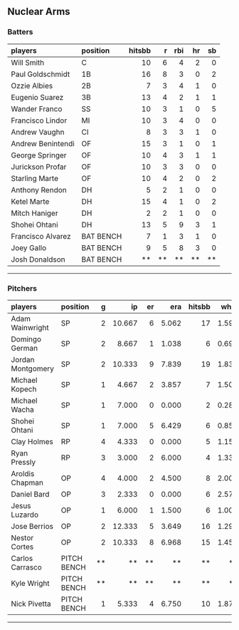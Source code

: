 ## Nuclear Arms

### Batters

 
|players           |position  | hitsbb|  r| rbi| hr| sb| 
|:-----------------|:---------|------:|--:|---:|--:|--:| 
|Will Smith        |C         |     10|  6|   4|  2|  0| 
|Paul Goldschmidt  |1B        |     16|  8|   3|  0|  2| 
|Ozzie Albies      |2B        |      7|  3|   4|  1|  0| 
|Eugenio Suarez    |3B        |     13|  4|   2|  1|  1| 
|Wander Franco     |SS        |     10|  3|   1|  0|  5| 
|Francisco Lindor  |MI        |     10|  3|   4|  0|  0| 
|Andrew Vaughn     |CI        |      8|  3|   3|  1|  0| 
|Andrew Benintendi |OF        |     15|  3|   1|  0|  1| 
|George Springer   |OF        |     10|  4|   3|  1|  1| 
|Jurickson Profar  |OF        |     10|  3|   3|  0|  0| 
|Starling Marte    |OF        |     10|  4|   2|  0|  2| 
|Anthony Rendon    |DH        |      5|  2|   1|  0|  0| 
|Ketel Marte       |DH        |     15|  4|   1|  0|  2| 
|Mitch Haniger     |DH        |      2|  2|   1|  0|  0| 
|Shohei Ohtani     |DH        |     13|  5|   9|  3|  1| 
|Francisco Alvarez |BAT BENCH |      7|  1|   3|  1|  0| 
|Joey Gallo        |BAT BENCH |      9|  5|   8|  3|  0| 
|Josh Donaldson    |BAT BENCH |     **| **|  **| **| **| 


* * *

### Pitchers

 
|players           |position    |  g|     ip| er|   era| hitsbb|  whip| so|  w| sv| 
|:-----------------|:-----------|--:|------:|--:|-----:|------:|-----:|--:|--:|--:| 
|Adam Wainwright   |SP          |  2| 10.667|  6| 5.062|     17| 1.594|  3|  1|  0| 
|Domingo German    |SP          |  2|  8.667|  1| 1.038|      6| 0.692|  5|  0|  0| 
|Jordan Montgomery |SP          |  2| 10.333|  9| 7.839|     19| 1.839| 10|  0|  0| 
|Michael Kopech    |SP          |  1|  4.667|  2| 3.857|      7| 1.500|  5|  0|  0| 
|Michael Wacha     |SP          |  1|  7.000|  0| 0.000|      2| 0.286| 11|  1|  0| 
|Shohei Ohtani     |SP          |  1|  7.000|  5| 6.429|      6| 0.857|  5|  1|  0| 
|Clay Holmes       |RP          |  4|  4.333|  0| 0.000|      5| 1.154|  6|  1|  0| 
|Ryan Pressly      |RP          |  3|  3.000|  2| 6.000|      4| 1.333|  4|  0|  2| 
|Aroldis Chapman   |OP          |  4|  4.000|  2| 4.500|      8| 2.000|  7|  0|  0| 
|Daniel Bard       |OP          |  3|  2.333|  0| 0.000|      6| 2.571|  3|  1|  0| 
|Jesus Luzardo     |OP          |  1|  6.000|  1| 1.500|      6| 1.000|  7|  0|  0| 
|Jose Berrios      |OP          |  2| 12.333|  5| 3.649|     16| 1.297| 11|  0|  0| 
|Nestor Cortes     |OP          |  2| 10.333|  8| 6.968|     15| 1.452|  9|  1|  0| 
|Carlos Carrasco   |PITCH BENCH | **|     **| **|    **|     **|    **| **| **| **| 
|Kyle Wright       |PITCH BENCH | **|     **| **|    **|     **|    **| **| **| **| 
|Nick Pivetta      |PITCH BENCH |  1|  5.333|  4| 6.750|     10| 1.875|  6|  1|  0| 


* * *


